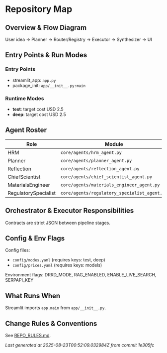 # Repository Map

## Overview & Flow Diagram
User idea → Planner → Router/Registry → Executor → Synthesizer → UI

## Entry Points & Run Modes

### Entry Points
- streamlit_app: `app.py`
- package_init: `app/__init__.py:main`


### Runtime Modes
- **test**: target cost USD 2.5
- **deep**: target cost USD 2.5


## Agent Roster
| Role | Module | Contract |
| --- | --- | --- |
| HRM | `core/agents/hrm_agent.py` | JSON |
| Planner | `core/agents/planner_agent.py` | JSON |
| Reflection | `core/agents/reflection_agent.py` | JSON |
| ChiefScientist | `core/agents/chief_scientist_agent.py` | JSON |
| MaterialsEngineer | `core/agents/materials_engineer_agent.py` | JSON |
| RegulatorySpecialist | `core/agents/regulatory_specialist_agent.py` | JSON |


## Orchestrator & Executor Responsibilities
Contracts are strict JSON between pipeline stages.

## Config & Env Flags
Config files:
- `config/modes.yaml` (requires keys: test, deep)
- `config/prices.yaml` (requires keys: models)


Environment flags: DRRD_MODE, RAG_ENABLED, ENABLE_LIVE_SEARCH, SERPAPI_KEY

## What Runs When
Streamlit imports `app.main` from `app/__init__.py`.

## Change Rules & Conventions
See [REPO_RULES.md](REPO_RULES.md).

_Last generated at 2025-08-23T00:52:09.032984Z from commit 1e305fc_
